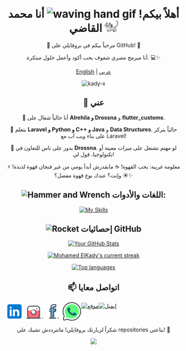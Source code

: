 <div align="center" style="background-image: url(''); background-size: cover; background-position: center; padding: 20px;">
  
# أهلاً بيكم! <img src="https://user-images.githubusercontent.com/72663882/171687151-bb31c996-c9d2-49c8-b593-734946893b23.gif" alt="waving hand gif" aria-hidden="true" width="40" /> أنا محمد القاضي <a href="https://elmoparmg.com"><img src="cat.gif" width="35" alt="animated cat"/></a>

🌟 مرحباً بيكم في بروفايلي على GitHub! 🎉

أنا مبرمج مصري شغوف بحب أكود وأعمل حلول مبتكرة. 💻✨

<a href="https://github.com/kady-x/kady-x/blob/main/README.md"><span>English</span></a> |
<a href="https://github.com/kady-x/kady-x/blob/main/README_AR.md"><span>عربي</span></a> 

<p><img src="https://komarev.com/ghpvc/?username=kady-x&label=Profile%20views&color=0e75b6&style=flat" alt="kady-x"/></p>

## 🌟 عني

🔭 أنا حالياً شغال على **Alrehila و Drossna** و **flutter_customs**.

🌱 بتعلم **Laravel و Python و C++ و Java** و **Data Structures**. حالياً بتركز على بناء ويب أب مع Laravel!

👯 بدور على ناس للتعاون في **Drossna**. لو مهتم تشتغل على ميزات معينة أو تكنولوجيا، قول لي!

⚡ معلومة غريبة: بحب القهوة! ☕ مابقدرش أبدأ يومي من غير فنجان قهوة لذيذة! وإنت؟ عندك نوع قهوة مفضل؟ ☀️✨

## <img src="https://raw.githubusercontent.com/Tarikul-Islam-Anik/Animated-Fluent-Emojis/master/Emojis/Objects/Hammer%20and%20Wrench.png" alt="Hammer and Wrench" width="30" height="30" /> اللغات والأدوات:
[![My Skills](https://skillicons.dev/icons?i=html,css,js,dart,flutter,php,laravel,python,mysql,docker,mongodb,firebase,md,git,github,vscode,postman,stackoverflow&perline=15)](#)

## <img src="https://raw.githubusercontent.com/Tarikul-Islam-Anik/Animated-Fluent-Emojis/master/Emojis/Travel%20and%20places/Rocket.png" alt="Rocket" width="30" height="30" /> إحصائيات GitHub

[![Your GitHub Stats](https://github-readme-stats.vercel.app/api?username=kady-x&count_private=true&show_icons=true&theme=radical)](#)

[![Mohamed ElKady's current streak](https://streak-stats.demolab.com/?user=kady-x&count_private=true&show_icons=true&theme=radical)](#)

[![Top languages](https://github-readme-mwendwa.vercel.app/api/top-langs/?username=kady-x&count_private=true&show_icons=true&theme=radical)](#)

## 📫 اتواصل معايا

<div style="display: flex;">
    <a href="https://www.linkedin.com/in/kadyx" target="blank"><img align="center" src="Social/linkedin.svg" alt="لينك إن" height="50" width="50" /></a>
    <a href="https://instagram.com/_kadyx_" target="blank"><img align="center" src="Social/instagram.svg" alt="إنستاجرام" height="50" width="50" /></a>
    <a href="https://www.facebook.com/Qadyx" target="blank"><img align="center" src="Social/facebook.svg" alt="فيسبوك" height="50" width="50" /></a>
    <a href="https://wa.me/+201021207569" target="blank"><img align="center" src="Social/whatsapp.svg" alt="وتس" height="50" width="50" /></a>
    <a href="https://elmoparmg.com/" target="blank"><img align="center" src="https://img.icons8.com/fluency/96/internet.png" alt="موقع" height="50" width="50" /></a>
    <a href="mailto:mohamed.alkady.eg@gmail.com" target="blank"><img align="center" src="https://img.icons8.com/fluency/96/secured-letter" alt="إيميل" height="50" width="50" /></a>
</div>

شكراً لزيارتك بروفايلي! ماتترددش تشيك على repositories بتاعتي! 🌈

<p align="center">
     <img src="https://capsule-render.vercel.app/api?type=waving&color=gradient&height=150&section=footer"/>
</p>
